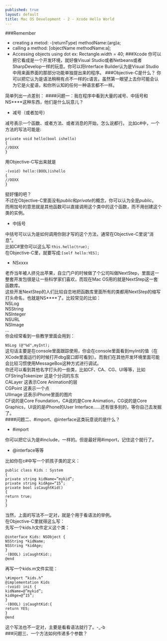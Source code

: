 ```yaml
---
published: true
layout: default
title: Mac OS Development - 2 - Xcode Hello World
---
```


###Remember
 - creating a metod: -(returnType) methodName:(arg)a;
 - calling a method: [objectName methodName:a];
 - Accessing objects using dot
 ex: Rectangle.width = 40;
###Xcode
你可以把它看成是一个开发环境，就好像Visual Studio或者Netbeans或者SharpDevelop一样的玩意。你可以将Interface Builder认为是Visual Studio中用来画界面的那部分功能单独提出来的程序。
###Objective-C是什么？
你可以把它认为是语法稍稍有点不一样的c语言。虽然第一眼望上去你可能会认为它是火星语，和你所认知的任何一种语言都不一样。  

简单列出一点差别：
####问题一：我在程序中看到大量的减号、中括号和NS****这种东西，他们是什么玩意儿？
 - 减号（或者加号）  
 
 减号表示一个函数、或者方法、或者消息的开始，怎么说都行。
 比如c#中，一个方法的写法可能是:
 
    private void hello(bool ishello)
    {
    //OOXX
    }
用Objective-C写出来就是

	-(void) hello:(BOOL)ishello
	{
	//OOXX
	}
挺好懂的吧？  
不过在Objective-C里面没有*public*和*private*的概念，你可以认为全是*public*。    
而用加号的意思就是其他函数可以直接调用这个类中的这个函数，而不用创建这个类的实例。
 - 中括号
 
 中括号可以认为是如何调用你刚才写的这个方法，通常在Objective-C里说“消息”。  
比如C#里你可以这么写:`this.hello(true);`  
在Objective-C里，就要写成:```[self hello:YES];```  
 
 - NSxxxx  
 
  老乔当年被人挤兑出苹果，自立门户的时候做了个公司叫做NextStep，里面这一整套开发包很是让一些科学家们喜欢，而现在Mac OS用的就是NextStep这一套函数库。  
  这些开发NextStep的人们比较自恋地把函数库里面所有的类都用NextStep的缩写打头命名，也就是NS****了。比较常见的比如：  
NSLog  
NSString  
NSInteger  
NSURL  
NSImage  
…  
你会经常看到一些教学里面会用到：  

``NSLog (@"%d",myInt);``    
这句话主要是在console里面跟踪使用，你会在console里面看到myInt的值（在XCode里面运行的时候打开dbg窗口即可看到）。而我们在其他开发环境里面可能会比较习惯使用MessageBox这种方式进行调试。  
你还可以看到其他名字打头的一些类，比如CF、CA、CG、UI等等，比如  
CFStringTokenizer 这是个分词的东东  
CALayer 这表示Core Animation的层  
CGPoint 这表示一个点  
UIImage 这表示iPhone里面的图片  
CF说的是Core Foundation，CA说的是Core Animation，CG说的是Core Graphics，UI说的是iPhone的User Interface……还有很多别的，等你自己去发掘了。   
####问题二、#import、@interface这类玩意说的是什么？

 - #import  
 
 你可以把它认为是#include，一样的。但是最好用#import，记住这个就行了。  
 - @interface等等  
 
 比如你在c#中写一个抓孩子类的定义：
 
	public class Kids : System
	{
	private string kidName=”mykid”;
	private string kidAge=“15”;
	private bool isCaughtKid()
	{
	return true;
	}
	}
当然，上面的写法不一定对，就是个用于看语法的举例。  
在Objective-C里就得这么写：  
先写一个kids.h文件定义这个类：  

	@interface Kids: NSObject {
	NSString *kidName;
	NSString *kidAge;
	}
	-(BOOL) isCaughtKid:;
	@end
再写一个kids.m文件实现：  

	\#import “kids.h”
	@implementation Kids
	-(void) init {
	kidName=@”mykid”;
	kidAge=@”15”;
	}
	-(BOOL) isCaughtKid:{
	return YES;
	}
	@end
这个写法也不一定对，主要是看看语法就行了。-_-b  
###问题三、一个方法如何传递多个参数？


